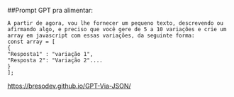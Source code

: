  ##Prompt GPT pra alimentar:  
 ```
 A partir de agora, vou lhe fornecer um pequeno texto, descrevendo ou afirmando algo, e preciso que você gere de 5 a 10 variações e crie um array em javascript com essas variações, da seguinte forma:
const array = [
{
"Resposta1" : "variação 1",
"Resposta 2": "Variação 2"....
}
];
```   

https://bresodev.github.io/GPT-Via-JSON/
